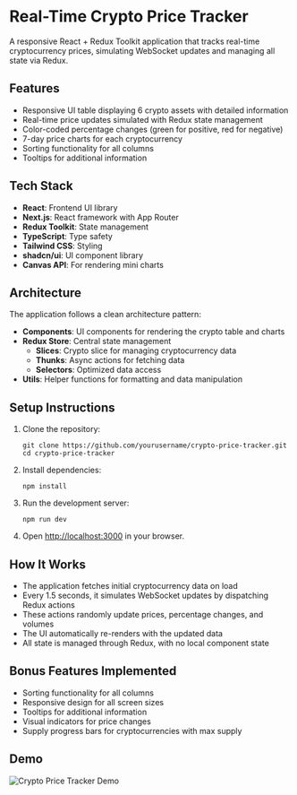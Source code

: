 # Real-Time Crypto Price Tracker

A responsive React + Redux Toolkit application that tracks real-time cryptocurrency prices, simulating WebSocket updates and managing all state via Redux.

## Features

- Responsive UI table displaying 6 crypto assets with detailed information
- Real-time price updates simulated with Redux state management
- Color-coded percentage changes (green for positive, red for negative)
- 7-day price charts for each cryptocurrency
- Sorting functionality for all columns
- Tooltips for additional information

## Tech Stack

- **React**: Frontend UI library
- **Next.js**: React framework with App Router
- **Redux Toolkit**: State management
- **TypeScript**: Type safety
- **Tailwind CSS**: Styling
- **shadcn/ui**: UI component library
- **Canvas API**: For rendering mini charts

## Architecture

The application follows a clean architecture pattern:

- **Components**: UI components for rendering the crypto table and charts
- **Redux Store**: Central state management
  - **Slices**: Crypto slice for managing cryptocurrency data
  - **Thunks**: Async actions for fetching data
  - **Selectors**: Optimized data access
- **Utils**: Helper functions for formatting and data manipulation

## Setup Instructions

1. Clone the repository:
   ```
   git clone https://github.com/yourusername/crypto-price-tracker.git
   cd crypto-price-tracker
   ```

2. Install dependencies:
   ```
   npm install
   ```

3. Run the development server:
   ```
   npm run dev
   ```

4. Open [http://localhost:3000](http://localhost:3000) in your browser.

## How It Works

- The application fetches initial cryptocurrency data on load
- Every 1.5 seconds, it simulates WebSocket updates by dispatching Redux actions
- These actions randomly update prices, percentage changes, and volumes
- The UI automatically re-renders with the updated data
- All state is managed through Redux, with no local component state

## Bonus Features Implemented

- Sorting functionality for all columns
- Responsive design for all screen sizes
- Tooltips for additional information
- Visual indicators for price changes
- Supply progress bars for cryptocurrencies with max supply

## Demo

![Crypto Price Tracker Demo](demo.gif)
